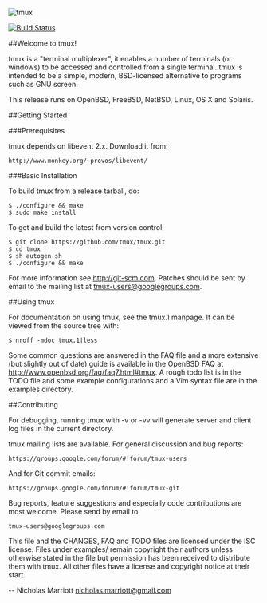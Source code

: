 ![tmux](http://tmux.github.io/logo.png)

[![Build Status](https://travis-ci.org/ThomasAdam/tmux.svg?branch=master)](https://travis-ci.org/ThomasAdam/tmux) 

##Welcome to tmux!

tmux is a "terminal multiplexer", it enables a number of terminals (or windows)
to be accessed and controlled from a single terminal. tmux is intended to be a
simple, modern, BSD-licensed alternative to programs such as GNU screen.

This release runs on OpenBSD, FreeBSD, NetBSD, Linux, OS X and Solaris.

##Getting Started

###Prerequisites

tmux depends on libevent 2.x. Download it from:

	http://www.monkey.org/~provos/libevent/

###Basic Installation

To build tmux from a release tarball, do:

	$ ./configure && make
	$ sudo make install

To get and build the latest from version control:

	$ git clone https://github.com/tmux/tmux.git
	$ cd tmux
	$ sh autogen.sh
	$ ./configure && make

For more information see http://git-scm.com. Patches should be sent by email to
the mailing list at tmux-users@googlegroups.com.

##Using tmux

For documentation on using tmux, see the tmux.1 manpage. It can be viewed from
the source tree with:

	$ nroff -mdoc tmux.1|less

Some common questions are answered in the FAQ file and a more extensive (but
slightly out of date) guide is available in the OpenBSD FAQ at
http://www.openbsd.org/faq/faq7.html#tmux. A rough todo list is in the TODO
file and some example configurations and a Vim syntax file are in the examples
directory.

##Contributing

For debugging, running tmux with -v or -vv will generate server and client log
files in the current directory.

tmux mailing lists are available. For general discussion and bug reports:

	https://groups.google.com/forum/#!forum/tmux-users

And for Git commit emails:

	https://groups.google.com/forum/#!forum/tmux-git

Bug reports, feature suggestions and especially code contributions are most
welcome. Please send by email to:

	tmux-users@googlegroups.com

This file and the CHANGES, FAQ and TODO files are licensed under the ISC
license. Files under examples/ remain copyright their authors unless otherwise
stated in the file but permission has been received to distribute them with
tmux. All other files have a license and copyright notice at their start.

-- Nicholas Marriott <nicholas.marriott@gmail.com>
